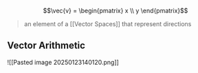 $$\vec{v} = \begin{pmatrix} x \\ y \end{pmatrix}$$
>an element of a [[Vector Spaces]] that represent directions

## Vector Arithmetic 
![[Pasted image 20250123140120.png]]